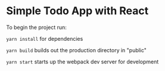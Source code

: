 # Simple Todo App with React

To begin the project run:

`yarn install` for dependencies

`yarn build` builds out the production directory in "public"

`yarn start` starts up the webpack dev server for development




